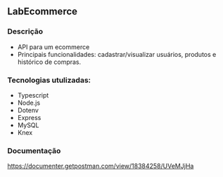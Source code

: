 ## LabEcommerce

### Descrição
- API para um ecommerce
- Principais funcionalidades: cadastrar/visualizar usuários, produtos e histórico de compras.

### Tecnologias utulizadas:
- Typescript
- Node.js
- Dotenv
- Express
- MySQL
- Knex

### Documentação
https://documenter.getpostman.com/view/18384258/UVeMJjHa